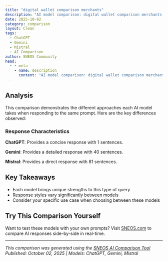```yaml
---
title: "digital wallet comparison merchants"
description: "AI model comparison: digital wallet comparison merchants..."
date: 2025-10-02
category: comparison
layout: Clean
tags:
  - ChatGPT
  - Gemini
  - Mistral
  - AI Comparison
author: SNEOS Community
head:
  - - meta
    - name: description
      content: "AI model comparison: digital wallet comparison merchants..."
---
```


<ChatComparison
  title="digital wallet comparison merchants"
  prompt="digital wallet comparison merchants"
  :responses='{"ChatGPT": "When comparing digital wallets for merchants, there are several factors to consider, including transaction fees, payment methods supported, integration options, customer support, and security features. Here are some popular digital wallets and a comparison based on some key criteria: ### Popular Digital Wallets for Merchants 1. **PayPal** - **Transaction Fees**: Typically around 2.9% + $0.30 per transaction. - **Payment Methods Supported**: Credit cards, debit cards, bank transfers, PayPal balance. - **Integration Options**: Easily integrates with most e-commerce platforms and POS systems. - **Customer Support**: 24/7 support available through various channels. - **Security Features**: Buyer and seller protection policies, encryption, fraud detection tools. 2. **Apple Pay** - **Transaction Fees**: No direct fee for merchants; fees are charged through the processor. - **Payment Methods Supported**: Credit and debit cards linked to Apple Wallet. - **Integration Options**: Requires compatible hardware/software and works with most payment processors. - **Customer Support**: Depends on the payment processor used. - **Security Features**: Tokenization, Touch ID/Face ID authentication, no card data shared with merchants. 3. **Google Pay** - **Transaction Fees**: Similar to Apple Pay, no direct fees; depends on the payment processor. - **Payment Methods Supported**: Credit and debit cards linked to Google account. - **Integration Options**: Compatibility with numerous platforms and payment processors. - **Customer Support**: Depends on the processor used. - **Security Features**: Tokenization, biometric security, no sharing of card details. 4. **Venmo (owned by PayPal)** - **Transaction Fees**: Free for personal payments; 1.9% + $0.10 for business transactions. - **Payment Methods Supported**: Venmo balance, bank account, debit/credit cards. - **Integration Options**: Options for businesses to integrate Venmo as a payment method. - **Customer Support**: 24/7 support through the app and website. - **Security Features**: Encryption, fraud detection, limited personal information sharing. 5. **Square** - **Transaction Fees**: Flat rate of 2.6% + $0.10 per transaction for card payments. - **Payment Methods Supported**: Accepts cards, digital wallets, and more. - **Integration Options**: Offers a full POS system with software and hardware options. - **Customer Support**: Available via phone, email, and community support. - **Security Features**: End-to-end encryption, chargeback protection. 6. **Amazon Pay** - **Transaction Fees**: Typically around 2.9% + $0.30 per transaction. - **Payment Methods Supported**: Amazon accounts can use linked cards and bank accounts. - **Integration Options**: Good integration with e-commerce platforms. - **Customer Support**: 24/7 support available. - **Security Features**: Secure checkout process, fraud prevention methods. ### Key Factors to Consider 1. **Fees**: Look for transaction fees that fit your business model—some platforms offer lower rates for higher volumes or specific payment types. 2. **Integration**: Ensure the digital wallet integrates seamlessly with your existing technology stack, including POS systems and e-commerce platforms. 3. **Customer Base**: Consider the wallet that your customers prefer—using popular wallets can simplify their experience and increase conversion rates. 4. **Security**: Look for wallets with strong security features to protect your business and your customers (e.g., encryption, fraud detection). 5. **Support**: Reliable customer support can help resolve issues quickly and is important for maintaining your business&#x27;s reputation. ### Conclusion Choosing the right digital wallet for your business depends on your specific needs, customer preferences, and the nature of your transactions. It may be beneficial to offer multiple payment options to cater to different customer preferences and increase sales opportunities.", "Gemini": "Okay, let\u0027s break down a comparison of popular digital wallets, focusing on merchant acceptance and other key factors. This will help you understand which wallets are most useful for both merchants and consumers.\n\n**Key Factors for Comparison:**\n\n* **Merchant Acceptance:** How widely accepted the wallet is at physical stores and online.\n* **Ease of Use:** How simple the wallet is to set up, use, and manage.\n* **Security:** Security features, like tokenization, biometric authentication, and fraud protection.\n* **Fees:** Fees charged to merchants and/or consumers.\n* **Features:** Extra features, such as rewards programs, loyalty integration, peer-to-peer payments, and integration with other services.\n* **Platform Support:** Available on iOS, Android, web, etc.\n* **International Availability:** Whether the wallet can be used in different countries.\n* **Hardware Compatibility:** Which devices (smartphones, smartwatches, etc.) are compatible.\n* **Cost:** Cost to the consumer to use the digital wallet and the cost to the merchant to accept the wallet as a form of payment.\n\n**Digital Wallet Comparison (Focus on Merchant Acceptance)**\n\n| Wallet | Merchant Acceptance (Physical) | Merchant Acceptance (Online) | Ease of Use | Security | Fees (Consumer) | Fees (Merchant) | Key Features |\n| ------------------ | ------------------------------------------------------------------------------------------- | ------------------------------------------------------------------------------- | ----------- | --------------------------------------------------------------------------------- | --------------- | --------------------- | ---------------------------------------------------------------------------------------------------------------------------------------------- |\n| **Apple Pay** | Very High (NFC Terminals, US, Canada, Europe, Australia, Asia - expanding) | High (Websites and apps with \u0022Apple Pay\u0022 button. Growing support.) | High | Tokenization, Face ID/Touch ID, Fraud Monitoring | None | Standard card processing fees | Integration with Apple ecosystem, Express Transit, Apple Card rewards, loyalty program integration |\n| **Google Pay** | Very High (NFC Terminals, US, Canada, Europe, Australia, Asia - expanding) | High (Websites and apps with \u0022Google Pay\u0022 button. Growing support.) | High | Tokenization, Biometric Authentication, Fraud Monitoring | None | Standard card processing fees | Integration with Google ecosystem, Rewards programs, loyalty integration, peer-to-peer payments (via Google Pay Send, phasing out in some regions) |\n| **Samsung Pay** | High (NFC and MST Terminals, US, Canada, Europe, Australia, Asia - limited availability) | Medium (Limited online merchant support compared to Apple/Google Pay) | High | Tokenization, Biometric Authentication, Samsung Knox security platform | None | Standard card processing fees | MST technology (works on older card readers), Samsung Rewards |\n| **PayPal** | Medium (Growing NFC support, primarily online) | Very High (Extensive online merchant acceptance. A standard for e-commerce.) | High | Encryption, Fraud Monitoring, Buyer/Seller Protection | None | Varies (transaction fees) | Widely accepted, Buyer/Seller protection, integrated with eBay, peer-to-peer payments, Cryptocurrency integration |\n| **Venmo** | Low (Limited physical merchant acceptance, Primarily peer-to-peer) | Medium (Some online merchants, often via PayPal integration) | High | Encryption, Fraud Monitoring, Social Feed (optional) | None | Varies (transaction fees) | Primarily for peer-to-peer payments, social sharing of transactions, integrated with PayPal |\n| **Cash App** | Low (Limited physical merchant acceptance, primarily peer-to-peer) | Medium (Some online merchants, often via Square integration) | High | Encryption, Fraud Monitoring, PIN Protection | None | Varies (transaction fees) | Primarily for peer-to-peer payments, investing (stocks \u0026 Bitcoin), Cash Card (debit card linked to account) |\n| **AliPay (Ant Group)** | Medium (Primarily China, expanding internationally, requires specific integration) | High (Dominant in China e-commerce) | Medium | Advanced security features, biometric authentication | Varies | Varies | Huge user base in China, integrated with Alibaba ecosystem, cross-border payment options, QR code payments |\n| **WeChat Pay (Tencent)**| Medium (Primarily China, expanding internationally, requires specific integration) | High (Dominant in China e-commerce) | Medium | Advanced security features, biometric authentication | Varies | Varies | Huge user base in China, integrated with WeChat ecosystem, cross-border payment options, QR code payments |\n\n**Important Considerations for Merchants:**\n\n* **Target Audience:** Which wallets are most popular with your customer base? If you\u0027re in China, Alipay and WeChat Pay are essential. If you\u0027re in the US and your target demographic uses iPhones then Apple Pay is a must.\n* **Integration Complexity:** How difficult is it to integrate a particular wallet into your existing payment system? NFC payments are generally easier because they work with standard NFC terminals. Alipay and WeChat Pay often require specific partnerships or integrations.\n* **Transaction Fees:** Carefully evaluate the transaction fees associated with each wallet. These can impact your profitability.\n* **Security Risks:** While digital wallets are generally secure, stay informed about potential fraud risks and best practices for accepting digital wallet payments.\n* **Customer Experience:** Make sure the payment process is smooth and easy for your customers. Clear signage and instructions are helpful.\n* **Hardware:** Are your card readers and payment processing equipment up to date? Is there a cost for upgrading or purchasing new hardware?\n* **Current Trends:** Stay up to date with technology and new trends.\n* **Regulations and Laws:** Make sure that your company is complying with all the necessary laws and regulations when accepting digital payments.\n\n**In summary:**\n\n* **For broad acceptance in physical stores (especially in Western markets):** Apple Pay, Google Pay, and Samsung Pay are the leaders, but rely on NFC technology being available in the business.\n* **For online stores:** PayPal is still the dominant player, but Apple Pay, and Google Pay are growing rapidly.\n* **For the Chinese market:** Alipay and WeChat Pay are essential.\n* **For peer-to-peer payments:** Venmo and Cash App are popular choices.\n\nThis comparison provides a general overview. The best digital wallets for *your* business will depend on your specific needs and circumstances. It\u0027s always best to conduct thorough research and consult with a payment processing expert to determine the optimal solution.\n", "Mistral": "Digital wallets have become increasingly popular among merchants due to their convenience, security, and ability to streamline transactions. Here\u0027s a comparison of some popular digital wallets from a merchant\u0027s perspective:\n\n### 1. **PayPal**\n- **Fees**: Typically around 2.9% \u002B $0.30 per transaction for domestic sales.\n- **Integration**: Easy to integrate with most e-commerce platforms and POS systems.\n- **Security**: Strong security features including encryption and fraud detection.\n- **Customer Base**: Widely used globally, making it a popular choice for international transactions.\n- **Additional Features**: Invoicing, recurring payments, and business loans.\n\n### 2. **Apple Pay**\n- **Fees**: No additional fees for merchants; standard credit card processing fees apply.\n- **Integration**: Requires NFC-enabled terminals for in-store payments and integration with e-commerce platforms for online payments.\n- **Security**: Uses tokenization and biometric authentication for enhanced security.\n- **Customer Base**: Popular among iPhone users, which can be a significant market segment.\n- **Additional Features**: Seamless integration with Apple devices and ecosystem.\n\n### 3. **Google Pay**\n- **Fees**: No additional fees for merchants; standard credit card processing fees apply.\n- **Integration**: Requires NFC-enabled terminals for in-store payments and integration with e-commerce platforms for online payments.\n- **Security**: Uses tokenization and encryption for secure transactions.\n- **Customer Base**: Popular among Android users, providing a broad customer reach.\n- **Additional Features**: Integration with Google services and ecosystem.\n\n### 4. **Samsung Pay**\n- **Fees**: No additional fees for merchants; standard credit card processing fees apply.\n- **Integration**: Requires NFC-enabled terminals for in-store payments and integration with e-commerce platforms for online payments.\n- **Security**: Uses tokenization and biometric authentication for enhanced security.\n- **Customer Base**: Popular among Samsung device users.\n- **Additional Features**: Compatibility with older magnetic stripe terminals.\n\n### 5. **Venmo**\n- **Fees**: Typically around 2.9% \u002B $0.30 per transaction for business accounts.\n- **Integration**: Easy to integrate with most e-commerce platforms.\n- **Security**: Strong security features including encryption and fraud detection.\n- **Customer Base**: Popular among younger demographics and for peer-to-peer payments.\n- **Additional Features**: Social features and easy integration with PayPal.\n\n### 6. **Stripe**\n- **Fees**: Typically around 2.9% \u002B $0.30 per transaction for domestic sales.\n- **Integration**: Highly customizable and easy to integrate with various e-commerce platforms and POS systems.\n- **Security**: Strong security features including encryption and fraud detection.\n- **Customer Base**: Widely used by businesses of all sizes.\n- **Additional Features**: Invoicing, recurring payments, and extensive developer tools.\n\n### 7. **Square**\n- **Fees**: Typically around 2.6% \u002B $0.10 per transaction for in-person payments and 2.9% \u002B $0.30 for online payments.\n- **Integration**: Easy to integrate with Square\u0027s own POS systems and various e-commerce platforms.\n- **Security**: Strong security features including encryption and fraud detection.\n- **Customer Base**: Popular among small and medium-sized businesses.\n- **Additional Features**: Invoicing, recurring payments, and business loans.\n\n### 8. **Alipay**\n- **Fees**: Varies by region and transaction type, typically around 1.5% to 2.5%.\n- **Integration**: Requires integration with Alipay\u0027s API and compatible POS systems.\n- **Security**: Strong security features including encryption and fraud detection.\n- **Customer Base**: Extremely popular in China and among Chinese tourists.\n- **Additional Features**: Integration with Alibaba\u0027s ecosystem and extensive marketing tools.\n\n### 9. **WeChat Pay**\n- **Fees**: Varies by region and transaction type, typically around 1% to 2%.\n- **Integration**: Requires integration with WeChat Pay\u0027s API and compatible POS systems.\n- **Security**: Strong security features including encryption and fraud detection.\n- **Customer Base**: Extremely popular in China and among Chinese tourists.\n- **Additional Features**: Integration with WeChat\u0027s ecosystem and extensive marketing tools.\n\n### 10. **Amazon Pay**\n- **Fees**: Typically around 2.9% \u002B $0.30 per transaction for domestic sales.\n- **Integration**: Easy to integrate with most e-commerce platforms.\n- **Security**: Strong security features including encryption and fraud detection.\n- **Customer Base**: Popular among Amazon customers, providing a broad customer reach.\n- **Additional Features**: Seamless integration with Amazon\u0027s ecosystem and extensive marketing tools.\n\n### Key Considerations for Merchants:\n- **Transaction Fees**: Compare the fees associated with each wallet to determine the most cost-effective option.\n- **Integration Ease**: Ensure the wallet can be easily integrated with your existing systems.\n- **Security**: Evaluate the security features to protect both your business and your customers.\n- **Customer Base**: Consider the demographics and reach of each wallet to maximize your customer base.\n- **Additional Features**: Look for additional features that can enhance your business operations, such as invoicing, recurring payments, and marketing tools.\n\nChoosing the right digital wallet depends on your specific business needs, customer demographics, and operational requirements."}' published-date="08:27"
/>

## Analysis

This comparison demonstrates the different approaches each AI model takes when responding to the same prompt. Here are the key differences observed:

### Response Characteristics

**ChatGPT**: Provides a concise response with 1 sentences. 

**Gemini**: Provides a detailed response with 40 sentences. 

**Mistral**: Provides a direct response with 81 sentences. 

## Key Takeaways

- Each model brings unique strengths to this type of query
- Response styles vary significantly between models
- Consider your specific use case when choosing between these models

## Try This Comparison Yourself

Want to test these models with your own prompts? Visit [SNEOS.com](https://sneos.com) to compare AI responses side-by-side in real-time.

---

*This comparison was generated using the [SNEOS AI Comparison Tool](https://sneos.com)*
*Published: October 02, 2025 | Models: ChatGPT, Gemini, Mistral*
